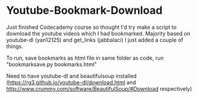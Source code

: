 # Youtube-Bookmark-Download
Just finished Codecademy course so thought I'd try make a script to download the youtube videos
which I had bookmarked. 
Majority based on youtube-dl (yan12125) and get_links (jabbalaci) I just added a couple of things.

To run, save bookmarks as html file in same folder as code, run "bookmarksave.py bookmarks.html"

Need to have youtube-dl and beautifulsoup installed (https://rg3.github.io/youtube-dl/download.html and http://www.crummy.com/software/BeautifulSoup/#Download respectively)
